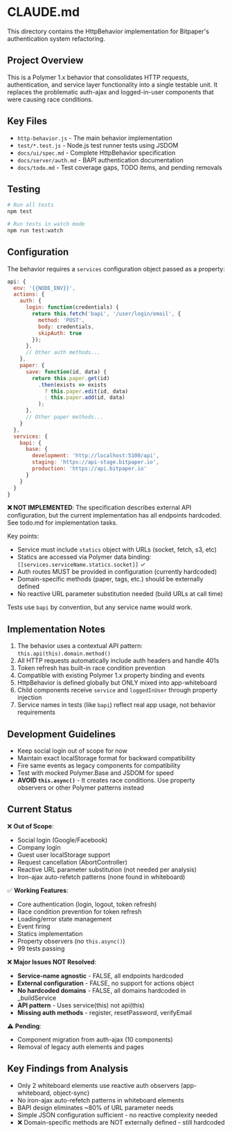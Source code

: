 # CLAUDE.md

This directory contains the HttpBehavior implementation for Bitpaper's authentication system refactoring.

## Project Overview

This is a Polymer 1.x behavior that consolidates HTTP requests, authentication, and service layer functionality into a single testable unit. It replaces the problematic auth-ajax and logged-in-user components that were causing race conditions.

## Key Files

- `http-behavior.js` - The main behavior implementation
- `test/*.test.js` - Node.js test runner tests using JSDOM
- `docs/ui/spec.md` - Complete HttpBehavior specification
- `docs/server/auth.md` - BAPI authentication documentation
- `docs/todo.md` - Test coverage gaps, TODO items, and pending removals

## Testing

```bash
# Run all tests
npm test

# Run tests in watch mode
npm run test:watch
```

## Configuration

The behavior requires a `services` configuration object passed as a property:

```javascript
api: {
  env: '{{NODE_ENV}}',
  actions: {
    auth: {
      login: function(credentials) {
        return this.fetch('bapi', '/user/login/email', {
          method: 'POST',
          body: credentials,
          skipAuth: true
        });
      },
      // Other auth methods...
    },
    paper: {
      save: function(id, data) {
        return this.paper.get(id)
          .then(exists => exists 
            ? this.paper.edit(id, data)
            : this.paper.add(id, data)
          );
      },
      // Other paper methods...
    }
  },
  services: {
    bapi: {
      base: {
        development: 'http://localhost:5100/api',
        staging: 'https://api-stage.bitpaper.io',
        production: 'https://api.bitpaper.io'
      }
    }
  }
}
```

**❌ NOT IMPLEMENTED**: The specification describes external API configuration, but the current implementation has all endpoints hardcoded. See todo.md for implementation tasks.

Key points:
- Service must include `statics` object with URLs (socket, fetch, s3, etc)
- Statics are accessed via Polymer data binding: `[[services.serviceName.statics.socket]]` ✓
- Auth routes MUST be provided in configuration (currently hardcoded)
- Domain-specific methods (paper, tags, etc.) should be externally defined
- No reactive URL parameter substitution needed (build URLs at call time)

Tests use `bapi` by convention, but any service name would work.

## Implementation Notes

1. The behavior uses a contextual API pattern: `this.api(this).domain.method()`
2. All HTTP requests automatically include auth headers and handle 401s
3. Token refresh has built-in race condition prevention
4. Compatible with existing Polymer 1.x property binding and events
5. HttpBehavior is defined globally but ONLY mixed into app-whiteboard
6. Child components receive `service` and `loggedInUser` through property injection
7. Service names in tests (like `bapi`) reflect real app usage, not behavior requirements

## Development Guidelines

- Keep social login out of scope for now
- Maintain exact localStorage format for backward compatibility
- Fire same events as legacy components for compatibility
- Test with mocked Polymer.Base and JSDOM for speed
- **AVOID `this.async()`** - It creates race conditions. Use property observers or other Polymer patterns instead

## Current Status

❌ **Out of Scope**:
- Social login (Google/Facebook)
- Company login
- Guest user localStorage support
- Request cancellation (AbortController)
- Reactive URL parameter substitution (not needed per analysis)
- Iron-ajax auto-refetch patterns (none found in whiteboard)

✅ **Working Features**:
- Core authentication (login, logout, token refresh)
- Race condition prevention for token refresh
- Loading/error state management
- Event firing
- Statics implementation
- Property observers (no `this.async()`)
- 99 tests passing

❌ **Major Issues NOT Resolved**:
- **Service-name agnostic** - FALSE, all endpoints hardcoded
- **External configuration** - FALSE, no support for actions object
- **No hardcoded domains** - FALSE, all domains hardcoded in _buildService
- **API pattern** - Uses service(this) not api(this)
- **Missing auth methods** - register, resetPassword, verifyEmail

⚠️ **Pending**:
- Component migration from auth-ajax (10 components)
- Removal of legacy auth elements and pages

## Key Findings from Analysis

- Only 2 whiteboard elements use reactive auth observers (app-whiteboard, object-sync)
- No iron-ajax auto-refetch patterns in whiteboard elements
- BAPI design eliminates ~80% of URL parameter needs
- Simple JSON configuration sufficient - no reactive complexity needed
- ❌ Domain-specific methods are NOT externally defined - still hardcoded